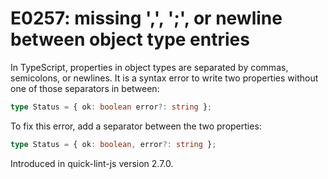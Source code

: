 # E0257: missing ',', ';', or newline between object type entries

In TypeScript, properties in object types are separated by commas, semicolons,
or newlines. It is a syntax error to write two properties without one of those
separators in between:

```typescript
type Status = { ok: boolean error?: string };
```

To fix this error, add a separator between the two properties:

```typescript
type Status = { ok: boolean, error?: string };
```

Introduced in quick-lint-js version 2.7.0.
